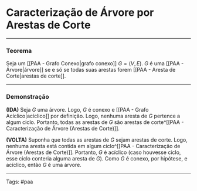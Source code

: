 
# Caracterização de Árvore por Arestas de Corte

---

### Teorema

Seja um [[PAA - Grafo Conexo|grafo conexo]] $G=(V,E)$. $G$ é uma [[PAA - Árvore|árvore]] se e só se todas suas arestas forem [[PAA - Aresta de Corte|arestas de corte]].

---

### Demonstração

**(IDA)** Seja $G$ uma árvore. Logo, $G$ é conexo e [[PAA - Grafo Acíclico|acíclico]] por definição. Logo, nenhuma aresta de $G$ pertence a algum ciclo. Portanto, todas as arestas de $G$ são arestas de corte^[[PAA - Caracterização de Árvore (Arestas de Corte)]].


**(VOLTA)** Suponha que todas as arestas de $G$ sejam arestas de corte. Logo, nenhuma aresta está contida em algum ciclo^[[PAA - Caracterização de Árvore (Arestas de Corte)]]. Portanto, $G$ é acíclico (caso houvesse ciclo, esse ciclo conteria alguma aresta de $G$). Como $G$ é conexo, por hipótese, e acíclico, então $G$ é uma árvore.

---

Tags: #paa

